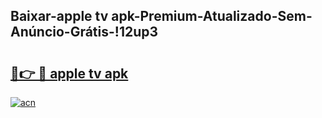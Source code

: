 
## Baixar-apple tv apk-Premium-Atualizado-Sem-Anúncio-Grátis-!12up3

# <h2><a href="https://andorid.site?title=apple_tv_apk&ref=27">🔗👉 🔴 apple tv apk</a></h2>

[![acn](https://github.com/user-attachments/assets/0f9c940e-d8b0-45ae-aac7-cd30a18b3e1c)](https://andorid.site?title=apple_tv_apk&ref=27)

